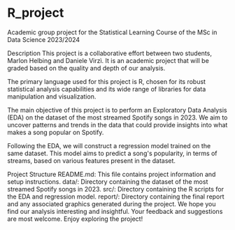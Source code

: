# R_project
Academic group project for the Statistical Learning Course of the MSc in Data Science 2023/2024

Description
This project is a collaborative effort between two students, Marlon Helbing and Daniele Virzì. It is an academic project that will be graded based on the quality and depth of our analysis.

The primary language used for this project is R, chosen for its robust statistical analysis capabilities and its wide range of libraries for data manipulation and visualization.

The main objective of this project is to perform an Exploratory Data Analysis (EDA) on the dataset of the most streamed Spotify songs in 2023. We aim to uncover patterns and trends in the data that could provide insights into what makes a song popular on Spotify.

Following the EDA, we will construct a regression model trained on the same dataset. This model aims to predict a song's popularity, in terms of streams, based on various features present in the dataset.

Project Structure
README.md: This file contains project information and setup instructions.
data/: Directory containing the dataset of the most streamed Spotify songs in 2023.
src/: Directory containing the R scripts for the EDA and regression model.
report/: Directory containing the final report and any associated graphics generated during the project.
We hope you find our analysis interesting and insightful. Your feedback and suggestions are most welcome. Enjoy exploring the project!
